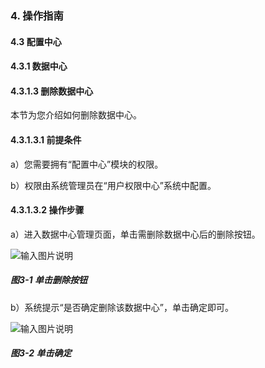 ### 4. 操作指南

#### 4.3 配置中心

#### 4.3.1 数据中心

#### 4.3.1.3 删除数据中心

本节为您介绍如何删除数据中心。

#### 4.3.1.3.1 前提条件

a）您需要拥有“配置中心”模块的权限。

b）权限由系统管理员在“用户权限中心”系统中配置。

#### 4.3.1.3.2 操作步骤

a）进入数据中心管理页面，单击需删除数据中心后的删除按钮。

![输入图片说明](../../../../../images/SoFlu%EF%BC%88%E5%90%8E%E7%AB%AF%EF%BC%89%E5%BC%80%E5%8F%91%E5%B9%B3%E5%8F%B0/1.%20%E6%9C%80%E6%96%B0%E7%89%88%E6%9C%AC%20-%20%E6%9B%B4%E6%96%B0%E6%97%A5%E6%9C%9F%20-%202022.10.08/4.%20%E6%93%8D%E4%BD%9C%E6%8C%87%E5%8D%97/3.%20%E9%85%8D%E7%BD%AE%E4%B8%AD%E5%BF%83/1.%20%E6%95%B0%E6%8D%AE%E4%B8%AD%E5%BF%83/3-1.png)

##### 图3-1 单击删除按钮

b）系统提示“是否确定删除该数据中心”，单击确定即可。

![输入图片说明](../../../../../images/SoFlu%EF%BC%88%E5%90%8E%E7%AB%AF%EF%BC%89%E5%BC%80%E5%8F%91%E5%B9%B3%E5%8F%B0/1.%20%E6%9C%80%E6%96%B0%E7%89%88%E6%9C%AC%20-%20%E6%9B%B4%E6%96%B0%E6%97%A5%E6%9C%9F%20-%202022.10.08/4.%20%E6%93%8D%E4%BD%9C%E6%8C%87%E5%8D%97/3.%20%E9%85%8D%E7%BD%AE%E4%B8%AD%E5%BF%83/1.%20%E6%95%B0%E6%8D%AE%E4%B8%AD%E5%BF%83/3-2.png)

##### 图3-2 单击确定
